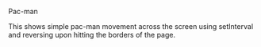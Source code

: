 Pac-man

This shows simple pac-man movement across the screen using setInterval and reversing upon hitting the borders of the page.